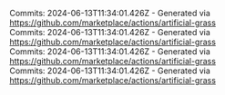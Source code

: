 Commits: 2024-06-13T11:34:01.426Z - Generated via https://github.com/marketplace/actions/artificial-grass
<br>
Commits: 2024-06-13T11:34:01.426Z - Generated via https://github.com/marketplace/actions/artificial-grass
<br>
Commits: 2024-06-13T11:34:01.426Z - Generated via https://github.com/marketplace/actions/artificial-grass
<br>
Commits: 2024-06-13T11:34:01.426Z - Generated via https://github.com/marketplace/actions/artificial-grass
<br>
